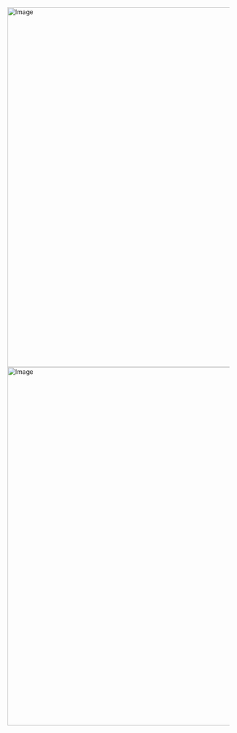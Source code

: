 <img width="680" height="816" alt="Image" src="https://github.com/user-attachments/assets/8b0ba9ac-20bf-4989-935f-5f967d35f6d5" />
<img width="992" height="813" alt="Image" src="https://github.com/user-attachments/assets/bb804eeb-ddbf-41bf-9cc4-a4a898a3083d" />
